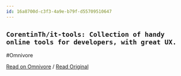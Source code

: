 ```yaml
---
id: 16a8700d-c3f3-4a9e-b79f-d55709510647
---
```


## `CorentinTh/it-tools: Collection of handy online tools for developers, with great UX.`
#Omnivore

[Read on Omnivore](https://omnivore.app/me/corentin-th-it-tools-collection-of-handy-online-tools-for-develo-18f79993441) / [Read Original](https://github.com/CorentinTh/it-tools)


